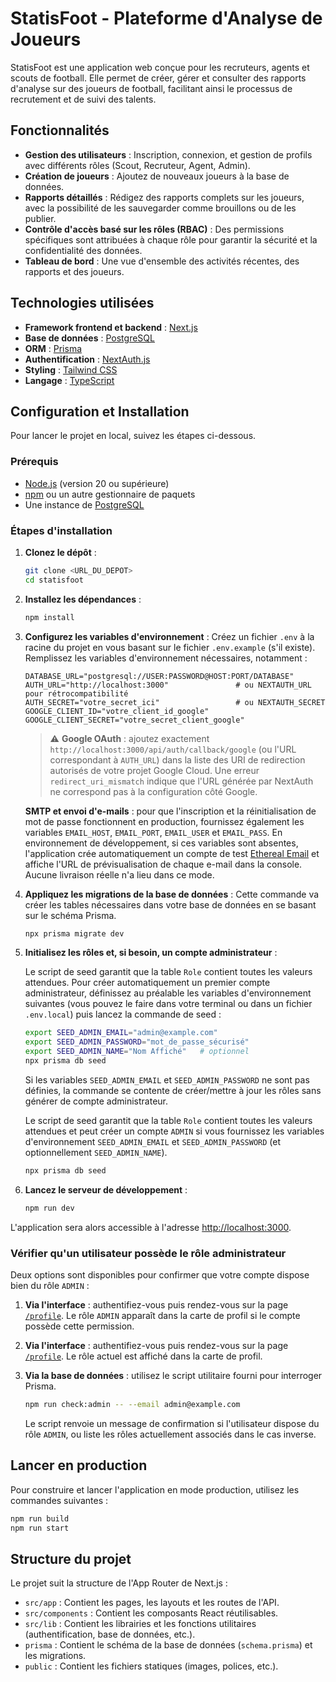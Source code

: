 # StatisFoot - Plateforme d'Analyse de Joueurs

StatisFoot est une application web conçue pour les recruteurs, agents et scouts de football. Elle permet de créer, gérer et consulter des rapports d'analyse sur des joueurs de football, facilitant ainsi le processus de recrutement et de suivi des talents.

## Fonctionnalités

- **Gestion des utilisateurs** : Inscription, connexion, et gestion de profils avec différents rôles (Scout, Recruteur, Agent, Admin).
- **Création de joueurs** : Ajoutez de nouveaux joueurs à la base de données.
- **Rapports détaillés** : Rédigez des rapports complets sur les joueurs, avec la possibilité de les sauvegarder comme brouillons ou de les publier.
- **Contrôle d'accès basé sur les rôles (RBAC)** : Des permissions spécifiques sont attribuées à chaque rôle pour garantir la sécurité et la confidentialité des données.
- **Tableau de bord** : Une vue d'ensemble des activités récentes, des rapports et des joueurs.

## Technologies utilisées

- **Framework frontend et backend** : [Next.js](https://nextjs.org/)
- **Base de données** : [PostgreSQL](https://www.postgresql.org/)
- **ORM** : [Prisma](https://www.prisma.io/)
- **Authentification** : [NextAuth.js](https://next-auth.js.org/)
- **Styling** : [Tailwind CSS](https://tailwindcss.com/)
- **Langage** : [TypeScript](https://www.typescriptlang.org/)

## Configuration et Installation

Pour lancer le projet en local, suivez les étapes ci-dessous.

### Prérequis

- [Node.js](https://nodejs.org/) (version 20 ou supérieure)
- [npm](https://www.npmjs.com/) ou un autre gestionnaire de paquets
- Une instance de [PostgreSQL](https://www.postgresql.org/download/)

### Étapes d'installation

1.  **Clonez le dépôt** :
    ```bash
    git clone <URL_DU_DEPOT>
    cd statisfoot
    ```

2.  **Installez les dépendances** :
    ```bash
    npm install
    ```

3.  **Configurez les variables d'environnement** :
    Créez un fichier `.env` à la racine du projet en vous basant sur le fichier `.env.example` (s'il existe). Remplissez les variables d'environnement nécessaires, notamment :

    ```env
    DATABASE_URL="postgresql://USER:PASSWORD@HOST:PORT/DATABASE"
    AUTH_URL="http://localhost:3000"               # ou NEXTAUTH_URL pour rétrocompatibilité
    AUTH_SECRET="votre_secret_ici"                 # ou NEXTAUTH_SECRET
    GOOGLE_CLIENT_ID="votre_client_id_google"
    GOOGLE_CLIENT_SECRET="votre_secret_client_google"
    ```

    > ⚠️ **Google OAuth** : ajoutez exactement `http://localhost:3000/api/auth/callback/google` (ou l'URL correspondant à `AUTH_URL`)
    > dans la liste des URI de redirection autorisés de votre projet Google Cloud. Une erreur `redirect_uri_mismatch` indique que
    > l'URL générée par NextAuth ne correspond pas à la configuration côté Google.

    **SMTP et envoi d'e-mails** : pour que l'inscription et la réinitialisation de mot de passe fonctionnent en production,
    fournissez également les variables `EMAIL_HOST`, `EMAIL_PORT`, `EMAIL_USER` et `EMAIL_PASS`. En environnement de
    développement, si ces variables sont absentes, l'application crée automatiquement un compte de test [Ethereal Email](https://ethereal.email/)
    et affiche l'URL de prévisualisation de chaque e-mail dans la console. Aucune livraison réelle n'a lieu dans ce mode.

4.  **Appliquez les migrations de la base de données** :
    Cette commande va créer les tables nécessaires dans votre base de données en se basant sur le schéma Prisma.

    ```bash
    npx prisma migrate dev
    ```

5.  **Initialisez les rôles et, si besoin, un compte administrateur** :

    Le script de seed garantit que la table `Role` contient toutes les valeurs attendues. Pour créer automatiquement un premier
    compte administrateur, définissez au préalable les variables d'environnement suivantes (vous pouvez le faire dans votre
    terminal ou dans un fichier `.env.local`) puis lancez la commande de seed :

    ```bash
    export SEED_ADMIN_EMAIL="admin@example.com"
    export SEED_ADMIN_PASSWORD="mot_de_passe_sécurisé"
    export SEED_ADMIN_NAME="Nom Affiché"   # optionnel
    npx prisma db seed
    ```

    Si les variables `SEED_ADMIN_EMAIL` et `SEED_ADMIN_PASSWORD` ne sont pas définies, la commande se contente de créer/mettre
    à jour les rôles sans générer de compte administrateur.


    Le script de seed garantit que la table `Role` contient toutes les valeurs attendues et peut créer un compte `ADMIN` si vous
    fournissez les variables d'environnement `SEED_ADMIN_EMAIL` et `SEED_ADMIN_PASSWORD` (et optionnellement `SEED_ADMIN_NAME`).

    ```bash
    npx prisma db seed
    ```


6.  **Lancez le serveur de développement** :
    ```bash
    npm run dev
    ```

L'application sera alors accessible à l'adresse [http://localhost:3000](http://localhost:3000).

### Vérifier qu'un utilisateur possède le rôle administrateur

Deux options sont disponibles pour confirmer que votre compte dispose bien du rôle `ADMIN` :


1. **Via l'interface** : authentifiez-vous puis rendez-vous sur la page [`/profile`](http://localhost:3000/profile). Le rôle
   `ADMIN` apparaît dans la carte de profil si le compte possède cette permission.

1. **Via l'interface** : authentifiez-vous puis rendez-vous sur la page [`/profile`](http://localhost:3000/profile). Le rôle actuel
   est affiché dans la carte de profil.

2. **Via la base de données** : utilisez le script utilitaire fourni pour interroger Prisma.

   ```bash
   npm run check:admin -- --email admin@example.com
   ```

   Le script renvoie un message de confirmation si l'utilisateur dispose du rôle `ADMIN`, ou liste les rôles actuellement associés
   dans le cas inverse.

## Lancer en production

Pour construire et lancer l'application en mode production, utilisez les commandes suivantes :

```bash
npm run build
npm run start
```

## Structure du projet

Le projet suit la structure de l'App Router de Next.js :

-   `src/app` : Contient les pages, les layouts et les routes de l'API.
-   `src/components` : Contient les composants React réutilisables.
-   `src/lib` : Contient les librairies et les fonctions utilitaires (authentification, base de données, etc.).
-   `prisma` : Contient le schéma de la base de données (`schema.prisma`) et les migrations.
-   `public` : Contient les fichiers statiques (images, polices, etc.).
